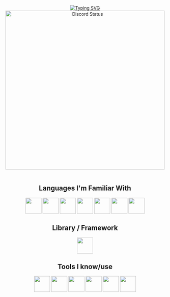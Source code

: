 <div align="center">
	<a href="https://git.io/typing-svg">
	<img src="https://readme-typing-svg.demolab.com?font=Fira+Code&weight=500&size=23&duration=2000&pause=1000&color=008000&center=true&vCenter=true&width=435&lines=Hi%2C+I'm+Christian!;An+aspiring+Software+Engineer." alt="Typing SVG"/>
	</a>
</div>

<div align="center">
    <a href="https://discord.com/users/734302186644701205" target="_blank">
        <img width="500px" align="center" alt="Discord Status" src="https://lanyard.cnrad.dev/api/853232567025139712">
    </a>
</div>

<br/>

<div align="center">
    <h2>Languages I'm Familiar With</h2>
    <a href="https://developer.mozilla.org/en-US/docs/Web/html" target="_blank" title="Html5"><img width="50px" src="https://cdn.jsdelivr.net/gh/devicons/devicon/icons/html5/html5-original.svg"></a>
    <a href="https://developer.mozilla.org/en-US/docs/Web/css" target="_blank" title="Css3"><img width="50px" src="https://cdn.jsdelivr.net/gh/devicons/devicon/icons/css3/css3-original.svg"></a>
    <a href="https://developer.mozilla.org/en-US/docs/Web/JavaScript" target="_blank" title="Javascript"><img width="50px" src="https://cdn.jsdelivr.net/gh/devicons/devicon/icons/javascript/javascript-original.svg"></a>
    <a href="https://github.com/Riegooo" title="Java (a little bit)"><img width="50px" src="https://cdn.jsdelivr.net/gh/devicons/devicon/icons/java/java-original.svg"></a>
    <a href="https://github.com/Riegooo" title="Python"><img width="50px" src="https://cdn.jsdelivr.net/gh/devicons/devicon/icons/python/python-original.svg"></a>
    <a href="https://developer.mozilla.org/en-US/docs/Web/php" target="_blank" title="Php"><img width="50px" src="https://cdn.jsdelivr.net/gh/devicons/devicon/icons/php/php-original.svg"></a>
    <a href="https://mysql.com" target="_blank" title="MySQL"><img width="50px" src="https://cdn.jsdelivr.net/gh/devicons/devicon/icons/mysql/mysql-original.svg"></a>
</div>

<div align="center">
    <h2>Library / Framework</h2>
    <a href="https://mysql.com" target="_blank" title="tailwind"><img width="50px" src="https://cdn.jsdelivr.net/gh/devicons/devicon/icons/tailwindcss/tailwindcss-original.svg"></a>
</div>

<div align="center">
    <h2>Tools I know/use</h2>
    <a href="https://visualstudio.com" target="_blank" title="Visual Studio"><img width="50px" src="https://cdn.jsdelivr.net/gh/devicons/devicon/icons/visualstudio/visualstudio-original.svg"></a>
    <a href="https://code.visualstudio.com" target="_blank" title="Visual Studio Code"><img width="50px"src="https://cdn.jsdelivr.net/gh/devicons/devicon/icons/vscode/vscode-original.svg"></a>
    <a href="https://eclipseide.org/" target="_blank" title="Eclipse"><img width="50px" src="https://cdn.jsdelivr.net/gh/devicons/devicon/icons/eclipse/eclipse-original.svg"></a>
    <a href="https://www.jetbrains.com/idea/" target="_blank" title="Intellij"><img width="50px" src="https://cdn.jsdelivr.net/gh/devicons/devicon/icons/intellij/intellij-original.svg"></a>
	<a href="https://www.jetbrains.com/pycharm/" target="_blank" title="Pycham"><img width="50px" src="https://cdn.jsdelivr.net/gh/devicons/devicon/icons/pycharm/pycharm-original.svg"></a>
    <a href="https://www.figma.com/" target="_blank" title="Figma"><img width="50px" src="https://cdn.jsdelivr.net/gh/devicons/devicon/icons/figma/figma-original.svg"></a>
</div>
